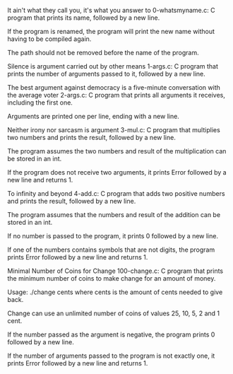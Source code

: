It ain't what they call you, it's what you answer to
0-whatsmyname.c: C program that prints its name, followed by a new line.

If the program is renamed, the program will print the new name without having to be compiled again.

The path should not be removed before the name of the program.

Silence is argument carried out by other means
1-args.c: C program that prints the number of arguments passed to it, followed by a new line.

The best argument against democracy is a five-minute conversation with the average voter
2-args.c: C program that prints all arguments it receives, including the first one.

Arguments are printed one per line, ending with a new line.

Neither irony nor sarcasm is argument
3-mul.c: C program that multiplies two numbers and prints the result, followed by a new line.

The program assumes the two numbers and result of the multiplication can be stored in an int.

If the program does not receive two arguments, it prints Error followed by a new line and returns 1.

To infinity and beyond
4-add.c: C program that adds two positive numbers and prints the result, followed by a new line.

The program assumes that the numbers and result of the addition can be stored in an int.

If no number is passed to the program, it prints 0 followed by a new line.

If one of the numbers contains symbols that are not digits, the program prints Error followed by a new line and returns 1.

Minimal Number of Coins for Change
100-change.c: C program that prints the minimum number of coins to make change for an amount of money.

Usage: ./change cents where cents is the amount of cents needed to give back.

Change can use an unlimited number of coins of values 25, 10, 5, 2 and 1 cent.

If the number passed as the argument is negative, the program prints 0 followed by a new line.

If the number of arguments passed to the program is not exactly one, it prints Error followed by a new line and returns 1.
